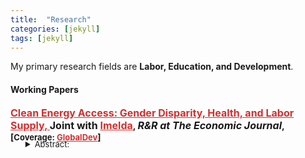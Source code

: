 ```yaml
---
title:  "Research"
categories: [jekyll]
tags: [jekyll]
---
```

<p> My primary research fields are <b>Labor, Education, and Development</b>. 

<h4 id="working-papers"><strong>Working Papers</strong></h4>

<p><b><font size="3"><a href="https://e-archivo.uc3m.es/bitstream/handle/10016/29397/we1919.pdf?sequence=1" style="color:#d32f2f;" target="_blank">Clean Energy Access: Gender Disparity, Health, and Labor Supply, </a></font><font size="3">Joint with <a href="https://sites.google.com/a/hawaii.edu/imelda/" style="color:#d32f2f;" target="_blank">Imelda</a></font>, <em><font size="3">R&R at <span style="font-weight:bold">The Economic Journal</span></font></em>, [<font size="2">Coverage: <a href="https://www.globaldev.blog/blog/improving-women’s-health-and-economic-outcomes-access-clean-energy" style="color:#d32f2f;">GlobalDev</a></font>]</b></p>
<ul style="margin-top:-20px;">
<details><summary><font size="2">Abstract:</font></summary><font size="2"><p>Women are known to bear the largest share of health, time and labor supply burden associated with a lack of modern energy. In this paper, we study the impact of clean energy access on adult health and labor supply outcomes by exploiting a nationwide rollout of clean cooking fuel program in Indonesia. This program led to a large-scale fuel switching, from kerosene, a dirty fuel, to liquid petroleum gas, a significantly cleaner and efficient cooking fuel than kerosene. Using rich longitudinal survey data from the Indonesia Family Life Survey and the staggered structure of the program roll-out, we find that access to clean cooking led to a significant improvement in women's health, particularly among those who spend most of their time indoors doing housework. We also find an increase in the labor supplied by these women suggesting that having clean and efficient cooking fuel may not only improved women's health but also improve their productivity, subsequently allowing them to supply more market labor. For men, we find an increase in the hours of labor supplied, with a higher increase among men in households where women accrued the largest health and labor benefits from the program. These results highlight the role of clean energy in reducing gender-disparity in health and labor participation and point to the existence of positive externality from improved health and productivity of women on other members of the household.</p></font></details>
</ul>

<!--<h4 id="work-in-progress"><strong>Work in Progress</strong></h4>-->
<!--<ul>-->
<!--<p><b><font size="3">Mismatches in College Quality and Student Quality: A Rank-Based Perspective </font> </b></p>-->
  
<!--<p><b><font size="3">Impact of Schools' Financial Incentives on Students' Outcomes </font></b></p>-->
  
<!--<p><b><font size="3">Can Technology Mitigate the Impact of Heat on Labor Productivity? </font><br/><font size="2">(Joint with Anna Custers, <a href="https://www.poverty-action.org/people/bhavani-prathap-kasina" target="_blank">Bhavani Prathap Kasina</a> and <a href="https://sites.google.com/view/deepak-saraswat/home?authuser=0" target="_blank">Deepak Saraswat</a>)</font></b></p>-->
<!--</ul>-->


